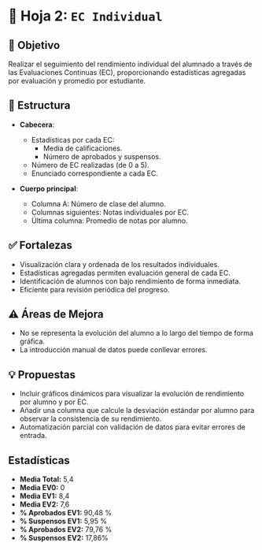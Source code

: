 # 📘 Hoja 2: `EC Individual`

## 🎯 Objetivo

Realizar el seguimiento del rendimiento individual del alumnado a través de las Evaluaciones Continuas (EC), proporcionando estadísticas agregadas por evaluación y promedio por estudiante.

## 🧱 Estructura

- **Cabecera**:
  - Estadísticas por cada EC:
    - Media de calificaciones.
    - Número de aprobados y suspensos.
  - Número de EC realizadas (de 0 a 5).
  - Enunciado correspondiente a cada EC.

- **Cuerpo principal**:
  - Columna A: Número de clase del alumno.
  - Columnas siguientes: Notas individuales por EC.
  - Última columna: Promedio de notas por alumno.

## ✅ Fortalezas

- Visualización clara y ordenada de los resultados individuales.
- Estadísticas agregadas permiten evaluación general de cada EC.
- Identificación de alumnos con bajo rendimiento de forma inmediata.
- Eficiente para revisión periódica del progreso.

## ⚠️ Áreas de Mejora

- No se representa la evolución del alumno a lo largo del tiempo de forma gráfica.
- La introducción manual de datos puede conllevar errores.

## 💡 Propuestas

- Incluir gráficos dinámicos para visualizar la evolución de rendimiento por alumno y por EC.
- Añadir una columna que calcule la desviación estándar por alumno para observar la consistencia de su rendimiento.
- Automatización parcial con validación de datos para evitar errores de entrada.

## Estadísticas

- **Media Total:** 5,4
- **Media EV0:** 0
- **Media EV1:** 8,4 
- **Media EV2:** 7,6
- **% Aprobados EV1:** 90,48 %
- **% Suspensos EV1:** 5,95 %
- **% Aprobados EV2:** 79,76 %
- **% Suspensos EV2:** 17,86%